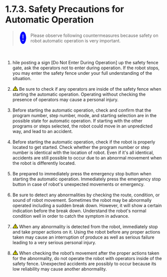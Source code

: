 ﻿# 1.7.3. Safety Precautions for Automatic Operation

<blockquote>
<table border="0">
    <thead>
        <tr>
            <td>
            <div align="center">
              <img src="../../_assets/강제표시.png" width = 40 height = 40>
            </div>
            </td> 
            <td colspan="4"> 
                Please observe following countermeasures because safety on robot automatic operation is very important.
            </td>
        </tr>
    </thead>
</table>  
</blockquote><br>


<ol style="list-style-type:decimal" start="1">
		<li>
hile posting a sign [Do Not Enter During Operation] up the safety fence gate, ask the operators not to enter during operation. If the robot stops, you may enter the safety fence under your full understanding of the situation. 
</li><br>
    <li>
<img src="../../_assets/작은주의표시.png">
Be sure to check if any operators are inside of the safety fence when starting the automatic operation. Operating without checking the presence of operators may cause a personal injury. 
</li><br>
    <li>
Before starting the automatic operation, check and confirm that the program number, step number, mode, and starting selection are in the possible state for automatic operation. If starting with the other programs or steps selected, the robot could move in an unpredicted way, and lead to an accident. 
</li><br>
    <li>
Before starting the automatic operation, check if the robot is properly located to get started. Check whether the program number or step number is identical with the location of robot. Even if it's all identical, accidents are still possible to occur due to an abnormal movement when the robot is differently located. 
</li><br>
    <li>
Be prepared to immediately press the emergency stop button when starting the automatic operation. Immediately press the emergency stop button in case of robot's unexpected movements or emergency. 
</li><br>
    <li>
Be sure to detect any abnormalities by checking the route, condition, or sound of robot movement. Sometimes the robot may be abnormally operated including a sudden break down. However, it will show a certain indication before the break down. Understand the robot's normal condition well in order to catch the symptom in advance. 
</li><br>
    <li>
<img src="../../_assets/작은주의표시.png">
When any abnormality is detected from the robot, immediately stop and take proper actions on it. Using the robot before any proper actions taken may cause an interruption of produce as well as serious failure leading to a very serious personal injury. 
</li><br>
    <li>
<img src="../../_assets/작은주의표시.png">
When checking the robot’s movement after the proper actions taken for the abnormality, do not operate the robot with operators inside of the safety fence. Unexpected accidents are possibly to occur because its low reliability may cause another abnormality. 
    </li><br>	 
</ol>
